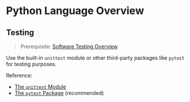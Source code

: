 # Python Language Overview

## Testing

> Prerequisite: [Software Testing Overview](/notes/software/testing.md).

Use the built-in `unittest` module or other third-party packages like `pytest` for testing purposes.

Reference:

  + [The `unittest` Module](https://docs.python.org/3/library/unittest.html)
  + [The `pytest` Package](packages/pytest.md) (recommended)
